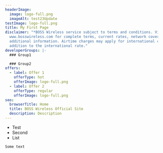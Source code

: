 ```yaml
---
headerImage:
  image: logo-full.png
  imageAlt: test23Update
testImage: logo-full.png
title: My First Page
disclaimer: "*BOSS Wireless service subject to terms and conditions. Visit
  www.bosswireless.com for complete terms, current rates, network coverage and
  additional information. Airtime charges may apply for international calls in
  addition to the international rate."
developerGroups: |-
  ### Group1

  ### Group2
offers:
  - label: Offer 1
    offerType: hot
    offerImage: logo-full.png
  - label: Offer 2
    offerType: regular
    offerImage: logo-full.png
seo:
  browserTitle: Home
  title: BOSS Wireless Official Site
  description: Description
---
```

* Test
* Second
* List

`Some text`